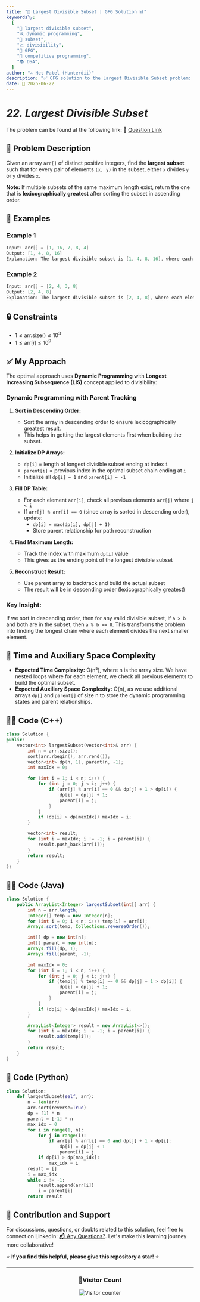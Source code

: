 ```yaml
---
title: "🧩 Largest Divisible Subset | GFG Solution 📊"
keywords🏷️:
  [
    "🧩 largest divisible subset",
    "🔍 dynamic programming",
    "📍 subset",
    "📈 divisibility",
    "📘 GFG",
    "🏁 competitive programming",
    "📚 DSA",
  ]
author: "✍️ Het Patel (Hunterdii)"
description: "✅ GFG solution to the Largest Divisible Subset problem: find the largest subset where every pair divides each other using dynamic programming. 🚀"
date: 📅 2025-06-22
---
```


# _22. Largest Divisible Subset_

The problem can be found at the following link: 🔗 [Question Link](https://www.geeksforgeeks.org/problems/largest-divisible-subset--170643/1)

## **🧩 Problem Description**

Given an array `arr[]` of distinct positive integers, find the **largest subset** such that for every pair of elements `(x, y)` in the subset, either `x` divides `y` or `y` divides `x`.

**Note:** If multiple subsets of the same maximum length exist, return the one that is **lexicographically greatest** after sorting the subset in ascending order.

## **📘 Examples**

### Example 1

```cpp
Input: arr[] = [1, 16, 7, 8, 4]
Output: [1, 4, 8, 16]
Explanation: The largest divisible subset is [1, 4, 8, 16], where each element divides the next one. This subset is already the lexicographically greatest one.
```

### Example 2

```cpp
Input: arr[] = [2, 4, 3, 8]
Output: [2, 4, 8]
Explanation: The largest divisible subset is [2, 4, 8], where each element divides the next one. This subset is already the lexicographically greatest one.
```

## **🔒 Constraints**

- $1 \le \text{arr.size()} \le 10^3$
- $1 \le \text{arr}[i] \le 10^9$

## **✅ My Approach**

The optimal approach uses **Dynamic Programming** with **Longest Increasing Subsequence (LIS)** concept applied to divisibility:

### **Dynamic Programming with Parent Tracking**

1. **Sort in Descending Order:**

   - Sort the array in descending order to ensure lexicographically greatest result.
   - This helps in getting the largest elements first when building the subset.

2. **Initialize DP Arrays:**

   - `dp[i]` = length of longest divisible subset ending at index `i`
   - `parent[i]` = previous index in the optimal subset chain ending at `i`
   - Initialize all `dp[i] = 1` and `parent[i] = -1`

3. **Fill DP Table:**

   - For each element `arr[i]`, check all previous elements `arr[j]` where `j < i`
   - If `arr[j] % arr[i] == 0` (since array is sorted in descending order), update:
     - `dp[i] = max(dp[i], dp[j] + 1)`
     - Store parent relationship for path reconstruction

4. **Find Maximum Length:**

   - Track the index with maximum `dp[i]` value
   - This gives us the ending point of the longest divisible subset

5. **Reconstruct Result:**
   - Use parent array to backtrack and build the actual subset
   - The result will be in descending order (lexicographically greatest)

### **Key Insight:**

If we sort in descending order, then for any valid divisible subset, if `a > b` and both are in the subset, then `a % b == 0`. This transforms the problem into finding the longest chain where each element divides the next smaller element.

## 📝 Time and Auxiliary Space Complexity

- **Expected Time Complexity:** O(n²), where n is the array size. We have nested loops where for each element, we check all previous elements to build the optimal subset.
- **Expected Auxiliary Space Complexity:** O(n), as we use additional arrays `dp[]` and `parent[]` of size n to store the dynamic programming states and parent relationships.

## **🧑‍💻 Code (C++)**

```cpp
class Solution {
public:
    vector<int> largestSubset(vector<int>& arr) {
        int n = arr.size();
        sort(arr.rbegin(), arr.rend());
        vector<int> dp(n, 1), parent(n, -1);
        int maxIdx = 0;

        for (int i = 1; i < n; i++) {
            for (int j = 0; j < i; j++) {
                if (arr[j] % arr[i] == 0 && dp[j] + 1 > dp[i]) {
                    dp[i] = dp[j] + 1;
                    parent[i] = j;
                }
            }
            if (dp[i] > dp[maxIdx]) maxIdx = i;
        }

        vector<int> result;
        for (int i = maxIdx; i != -1; i = parent[i]) {
            result.push_back(arr[i]);
        }
        return result;
    }
};
```

## **🧑‍💻 Code (Java)**

```java
class Solution {
    public ArrayList<Integer> largestSubset(int[] arr) {
        int n = arr.length;
        Integer[] temp = new Integer[n];
        for (int i = 0; i < n; i++) temp[i] = arr[i];
        Arrays.sort(temp, Collections.reverseOrder());

        int[] dp = new int[n];
        int[] parent = new int[n];
        Arrays.fill(dp, 1);
        Arrays.fill(parent, -1);

        int maxIdx = 0;
        for (int i = 1; i < n; i++) {
            for (int j = 0; j < i; j++) {
                if (temp[j] % temp[i] == 0 && dp[j] + 1 > dp[i]) {
                    dp[i] = dp[j] + 1;
                    parent[i] = j;
                }
            }
            if (dp[i] > dp[maxIdx]) maxIdx = i;
        }

        ArrayList<Integer> result = new ArrayList<>();
        for (int i = maxIdx; i != -1; i = parent[i]) {
            result.add(temp[i]);
        }
        return result;
    }
}
```

## **🐍 Code (Python)**

```python
class Solution:
    def largestSubset(self, arr):
        n = len(arr)
        arr.sort(reverse=True)
        dp = [1] * n
        parent = [-1] * n
        max_idx = 0
        for i in range(1, n):
            for j in range(i):
                if arr[j] % arr[i] == 0 and dp[j] + 1 > dp[i]:
                    dp[i] = dp[j] + 1
                    parent[i] = j
            if dp[i] > dp[max_idx]:
                max_idx = i
        result = []
        i = max_idx
        while i != -1:
            result.append(arr[i])
            i = parent[i]
        return result
```

## 🧠 Contribution and Support

For discussions, questions, or doubts related to this solution, feel free to connect on LinkedIn: [📬 Any Questions?](https://www.linkedin.com/in/patel-hetkumar-sandipbhai-8b110525a/). Let's make this learning journey more collaborative!

⭐ **If you find this helpful, please give this repository a star!** ⭐

---

<div align="center">
  <h3><b>📍Visitor Count</b></h3>
</div>

<p align="center">
  <img src="https://visitor-badge.laobi.icu/badge?page_id=Hunterdii.GeeksforGeeks-POTD" alt="Visitor counter" />
</p>
